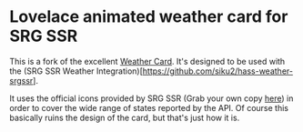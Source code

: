 # Lovelace animated weather card for SRG SSR

This is a fork of the excellent [Weather Card](https://github.com/bramkragten/weather-card).
It's designed to be used with the (SRG SSR Weather Integration)[https://github.com/siku2/hass-weather-srgssr].

It uses the official icons provided by SRG SSR (Grab your own copy [here](https://developer.srgssr.ch/apis/srgssr-weather)) in order to cover the wide range of states reported by the API.
Of course this basically ruins the design of the card, but that's just how it is.
